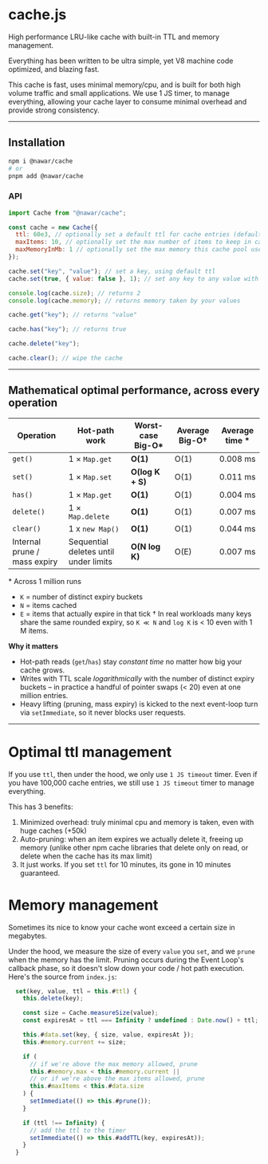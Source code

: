 # cache.js

High performance LRU-like cache with built-in TTL and memory management.

Everything has been written to be ultra simple, yet V8 machine code optimized, and blazing fast.

This cache is fast, uses minimal memory/cpu, and is built for both high volume traffic and small applications. We use 1 JS timer, to manage everything, allowing your cache layer to consume minimal overhead and provide strong consistency.

---

## Installation

```bash
npm i @nawar/cache
# or
pnpm add @nawar/cache
```

### API

```js
import Cache from "@nawar/cache";

const cache = new Cache({
  ttl: 60e3, // optionally set a default ttl for cache entries (defaults to infinity)
  maxItems: 10, // optionally set the max number of items to keep in cache (defaults to infinity)
  maxMemoryInMb: 1 // optionally set the max memory this cache pool uses (defaults to infinity)
});

cache.set("key", "value"); // set a key, using default ttl
cache.set(true, { value: false }, 1); // set any key to any value with custom ttls (in milliseconds)

console.log(cache.size); // returns 2
console.log(cache.memory); // returns memory taken by your values

cache.get("key"); // returns "value"

cache.has("key"); // returns true

cache.delete("key");

cache.clear(); // wipe the cache
```

---

## Mathematical optimal performance, across every operation

| Operation                    | Hot-path work                         | Worst-case Big-O\* | Average Big-O† | Average time \* |
| ---------------------------- | ------------------------------------- | ------------------ | -------------- | --------------- |
| `get()`                      | 1 × `Map.get`                         | **O(1)**           | O(1)           | 0.008 ms        |
| `set()`                      | 1 × `Map.set`                         | **O(log K + S)**   | O(1)           | 0.011 ms        |
| `has()`                      | 1 × `Map.get`                         | **O(1)**           | O(1)           | 0.004 ms        |
| `delete()`                   | 1 × `Map.delete`                      | **O(1)**           | O(1)           | 0.007 ms        |
| `clear()`                    | 1 x `new Map()`                       | **O(1)**           | O(1)           | 0.044 ms        |
| Internal prune / mass expiry | Sequential deletes until under limits | **O(N log K)**     | O(E)           | 0.007 ms        |

\* Across 1 million runs

- `K` = number of distinct expiry buckets
- `N` = items cached
- `E` = items that actually expire in that tick
  † In real workloads many keys share the same rounded expiry, so `K ≪ N` and `log K` is < 10 even with 1 M items.

**Why it matters**

- Hot-path reads (`get`/`has`) stay _constant time_ no matter how big your cache grows.
- Writes with TTL scale _logarithmically_ with the number of distinct expiry buckets – in practice a handful of pointer swaps (< 20) even at one million entries.
- Heavy lifting (pruning, mass expiry) is kicked to the next event-loop turn via `setImmediate`, so it never blocks user requests.

---

# Optimal ttl management

If you use `ttl`, then under the hood, we only use `1 JS timeout` timer. Even if you have 100,000 cache entries, we still use `1 JS timeout` timer to manage everything.

This has 3 benefits:

1. Minimized overhead: truly minimal cpu and memory is taken, even with huge caches (+50k)
2. Auto-pruning: when an item expires we actually delete it, freeing up memory (unlike other npm cache libraries that delete only on read, or delete when the cache has its max limit)
3. It just works. If you set `ttl` for 10 minutes, its gone in 10 minutes guaranteed.

# Memory management

Sometimes its nice to know your cache wont exceed a certain size in megabytes.

Under the hood, we measure the size of every `value` you `set`, and we `prune` when the memory has the limit. Pruning occurs during the Event Loop's callback phase, so it doesn't slow down your code / hot path execution. Here's the source from `index.js`:

```js
  set(key, value, ttl = this.#ttl) {
    this.delete(key);

    const size = Cache.measureSize(value);
    const expiresAt = ttl === Infinity ? undefined : Date.now() + ttl;

    this.#data.set(key, { size, value, expiresAt });
    this.#memory.current += size;

    if (
      // if we're above the max memory allowed, prune
      this.#memory.max < this.#memory.current ||
      // or if we're above the max items allowed, prune
      this.#maxItems < this.#data.size
    ) {
      setImmediate(() => this.#prune());
    }

    if (ttl !== Infinity) {
      // add the ttl to the timer
      setImmediate(() => this.#addTTL(key, expiresAt));
    }
  }
```
